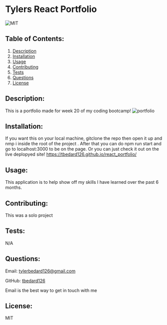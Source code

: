 # Tylers React Portfolio

![MIT](https://img.shields.io/badge/license-MIT-blue)

## Table of Contents:

1. [Description](#description)
2. [Installation](#installation)
3. [Usage](#usage)
4. [Contributing](#contributing)
5. [Tests](#tests)
6. [Questions](#questions)
7. [License](#license)

## Description:

This is a portfolio made for week 20 of my coding bootcamp!
![portfolio](./react_portfolio/images/portfolio_pic_react)

## Installation:

If you want this on your local machine, gitclone the repo then open it up and nmp i inside the root of the project . After that you can do npm run start and go to localhost:3000 to be on the page. Or you can just check it out on the live deplopyed site! https://tbedard126.github.io/react_portfolio/

## Usage:

This application is to help show off my skills I have learned over the past 6 months.

## Contributing:

This was a solo project

## Tests:

N/A

## Questions:

Email: tylerbedard126@gmail.com

GitHub:
[tbedard126](https://github.com/tbedard126)

Email is the best way to get in touch with me

## License:

MIT
